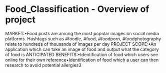# Food_Classification - Overview of project
MARKET:•Food posts are among the most popular images on social media platforms. Hashtags such as #foodie, #food, #foodporn, #foodphotography relate to hundreds of thousands of images per day
PROJECT SCOPE:•An application which can take an image of food and output what the category of food is
ANTICIPATED BENEFITS:•Identification of food which users see online for their own reference•Identification of food which a user can then research to avoid potential allergies3
